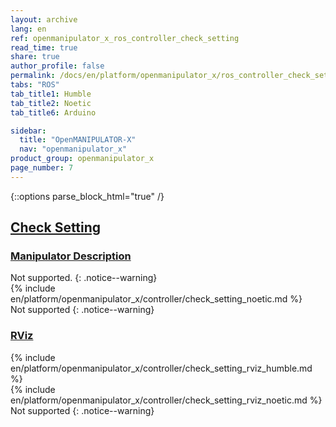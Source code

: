 ```yaml
---
layout: archive
lang: en
ref: openmanipulator_x_ros_controller_check_setting
read_time: true
share: true
author_profile: false
permalink: /docs/en/platform/openmanipulator_x/ros_controller_check_setting/
tabs: "ROS"
tab_title1: Humble
tab_title2: Noetic
tab_title6: Arduino

sidebar:
  title: "OpenMANIPULATOR-X"
  nav: "openmanipulator_x"
product_group: openmanipulator_x
page_number: 7
---
```


<style>body {counter-reset: h1 5 !important;}</style>
<div style="counter-reset: h2 1"></div>

{::options parse_block_html="true" /}

<!--[dummy Header 1]>
  <h1 id="controller">Controller</h1>
  <h2 id="check-setting">Check Setting</h2>
  <p class="dummy_content">Manipulator Description, Rviz </p>
<![end dummy Header 1]-->

## [Check Setting](#check-setting)

### [Manipulator Description](#manipulator-description)

<section data-id="{{ page.tab_title1 }}" class="tab_contents">
Not supported.
{: .notice--warning}
</section>

<section data-id="{{ page.tab_title2 }}" class="tab_contents">
{% include en/platform/openmanipulator_x/controller/check_setting_noetic.md %}
</section>

<section data-id="{{ page.tab_title6 }}" class="tab_contents">
Not supported
{: .notice--warning}
</section>

### [RViz](#rviz)

<section data-id="{{ page.tab_title1 }}" class="tab_contents">
{% include en/platform/openmanipulator_x/controller/check_setting_rviz_humble.md %}
</section>

<section data-id="{{ page.tab_title2 }}" class="tab_contents">
{% include en/platform/openmanipulator_x/controller/check_setting_rviz_noetic.md %}
</section>

<section data-id="{{ page.tab_title6 }}" class="tab_contents">
Not supported
{: .notice--warning}
</section>
